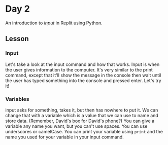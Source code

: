 # Day 2 
An introduction to *input* in Replit using Python. 

## Lesson
### Input
Let's take a look at the input command and how that works. Input is when the user gives information to the computer.
It's very similar to the print command, except that it'll show the message in the console then wait until the user has typed something into the console and pressed enter. Let's try it!
### Variables
input asks for something, takes it, but then has nowhere to put it. We can change that with a variable which is a value that we can use to name and store data. (Remember, David's box for David's phone?)
You can give a variable any name you want, but you can't use spaces. You can use underscores or camelCase. You can print your variable using `print` and the name you used for your variable in your input command. 
